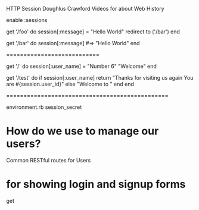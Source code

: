 HTTP Session
Doughlus Crawford Videos for about Web History

enable :sessions

get '/foo' do
  session[:message] = "Hello World"
  redirect to ('/bar')
end

get '/bar' do
  session[:message] #=> "Hello World"
end

===========================

get '/' do
  session[:user_name] = "Number 6"
  "Welcome"
end

get '/test' do
  if session[:user_name]
    return "Thanks for visiting us again You are #{session.user_id}"
  else
    "Welcome to "
  end
end

===============================================

environment.rb session_secret

How do we use to manage our users?
==================================================

Common RESTful routes for Users

# for showing login and signup forms
get





